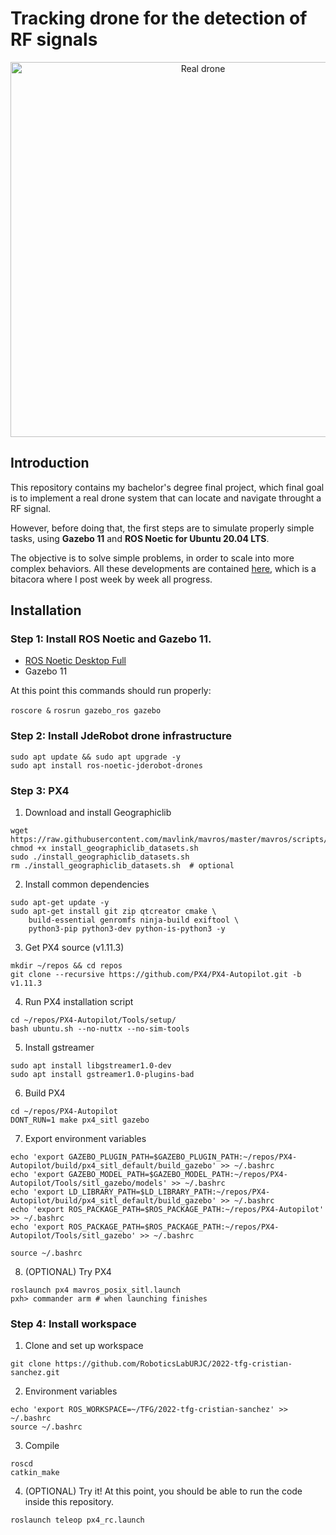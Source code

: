 # Tracking drone for the detection of RF signals

<p align="center">
<img src="https://github.com/RoboticsLabURJC/2022-tfg-cristian-sanchez/blob/main/res/real_drone.jpeg" alt="Real drone" width="600"/>
</p>

## Introduction

This repository contains my bachelor's degree final project, which final goal is to implement a real drone system that can locate and navigate throught a RF signal.

However, before doing that, the first steps are to simulate properly simple tasks, using **Gazebo 11** and **ROS Noetic for Ubuntu 20.04 LTS**.

The objective is to  solve simple problems, in order to scale into more complex behaviors. All these developments are contained [here](https://roboticslaburjc.github.io/2022-tfg-cristian-sanchez/), which is a bitacora where I post week by week all progress.

## Installation

### Step 1: Install ROS Noetic and Gazebo 11.

- [ROS Noetic Desktop Full](http://wiki.ros.org/noetic/Installation/Ubuntu)
- Gazebo 11

At this point this commands should run properly:

`roscore &`
`rosrun gazebo_ros gazebo`

### Step 2: Install JdeRobot drone infrastructure

```
sudo apt update && sudo apt upgrade -y
sudo apt install ros-noetic-jderobot-drones
```

### Step 3: PX4

1. Download and install Geographiclib
```
wget https://raw.githubusercontent.com/mavlink/mavros/master/mavros/scripts/install_geographiclib_datasets.sh
chmod +x install_geographiclib_datasets.sh
sudo ./install_geographiclib_datasets.sh
rm ./install_geographiclib_datasets.sh  # optional
```

2. Install common dependencies
```
sudo apt-get update -y
sudo apt-get install git zip qtcreator cmake \
    build-essential genromfs ninja-build exiftool \
    python3-pip python3-dev python-is-python3 -y
```

3. Get PX4 source (v1.11.3)
```
mkdir ~/repos && cd repos
git clone --recursive https://github.com/PX4/PX4-Autopilot.git -b v1.11.3
```

4. Run PX4 installation script
```
cd ~/repos/PX4-Autopilot/Tools/setup/
bash ubuntu.sh --no-nuttx --no-sim-tools
```

5. Install gstreamer
```
sudo apt install libgstreamer1.0-dev
sudo apt install gstreamer1.0-plugins-bad
```

6. Build PX4
```
cd ~/repos/PX4-Autopilot
DONT_RUN=1 make px4_sitl gazebo
```

7. Export environment variables
```
echo 'export GAZEBO_PLUGIN_PATH=$GAZEBO_PLUGIN_PATH:~/repos/PX4-Autopilot/build/px4_sitl_default/build_gazebo' >> ~/.bashrc
echo 'export GAZEBO_MODEL_PATH=$GAZEBO_MODEL_PATH:~/repos/PX4-Autopilot/Tools/sitl_gazebo/models' >> ~/.bashrc
echo 'export LD_LIBRARY_PATH=$LD_LIBRARY_PATH:~/repos/PX4-Autopilot/build/px4_sitl_default/build_gazebo' >> ~/.bashrc    
echo 'export ROS_PACKAGE_PATH=$ROS_PACKAGE_PATH:~/repos/PX4-Autopilot' >> ~/.bashrc
echo 'export ROS_PACKAGE_PATH=$ROS_PACKAGE_PATH:~/repos/PX4-Autopilot/Tools/sitl_gazebo' >> ~/.bashrc
    
source ~/.bashrc
```

8. (OPTIONAL) Try PX4 
```
roslaunch px4 mavros_posix_sitl.launch
pxh> commander arm # when launching finishes
```

### Step 4: Install workspace

1. Clone and set up workspace

```
git clone https://github.com/RoboticsLabURJC/2022-tfg-cristian-sanchez.git
```

2. Environment variables

```
echo 'export ROS_WORKSPACE=~/TFG/2022-tfg-cristian-sanchez' >> ~/.bashrc
source ~/.bashrc
```

3. Compile

```
roscd
catkin_make
```

4. (OPTIONAL) Try it! At this point, you should be able to run the code inside this repository.

```
roslaunch teleop px4_rc.launch
```

